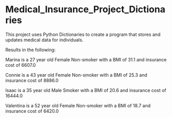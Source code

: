# Medical_Insurance_Project_Dictionaries

This project uses Python Dictionaries to create a program that stores and updates medical data for individuals.
 
Results in the following:

Marina is a 27 year old Female Non-smoker with a BMI of 31.1 and insurance cost of 6607.0

Connie is a 43 year old Female Non-smoker with a BMI of 25.3 and insurance cost of 8886.0

Isaac is a 35 year old Male Smoker with a BMI of 20.6 and insurance cost of 16444.0

Valentina is a 52 year old Female Non-smoker with a BMI of 18.7 and insurance cost of 6420.0

